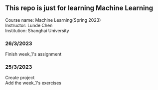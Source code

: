 ## This repo is just for learning Machine Learning
Course name: Machine Learning(Spring 2023)  
Instructor: Lunde Chen  
Institution: Shanghai University  

### 26/3/2023
Finish week_1's assignment  

### 25/3/2023
Create project  
Add the week_1's exercises  